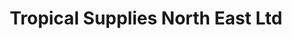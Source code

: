 ---
title: "Tropical Supplies North East Ltd"
url: /durham/tropical-supplies-north-east-ltd/
shop: Tiere
---
